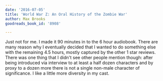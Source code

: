 ```yaml
---
date: '2016-07-05'
title: 'World War Z: An Oral History of the Zombie War'
author: Max Brooks
goodreads_book_id: '8908'

---
```

Just not for me. I made it 90 minutes in to the 6 hour audiobook. There are many reason why I eventually decided that I wanted to do something else with the remaining 4.5 hours, mostly captured by the other 1 star reviews. There was one thing that I didn't see other people mention though: after being introduced via interview to at least a half dozen characters and by proxy to a dozen more there is not a single non-male character of significance. I like a little more diversity in my cast.
